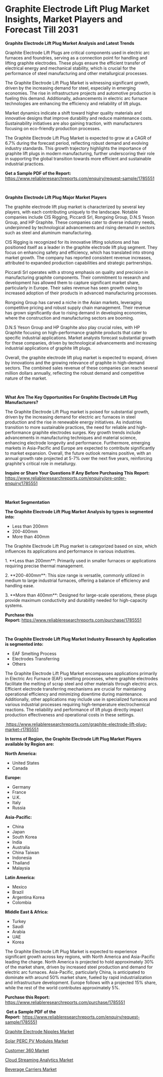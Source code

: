 <p><h1>Graphite Electrode Lift Plug Market Insights, Market Players and Forecast Till 2031</h1></p><p><strong>Graphite Electrode Lift Plug Market Analysis and Latest Trends</strong></p>
<p><p>Graphite Electrode Lift Plugs are critical components used in electric arc furnaces and foundries, serving as a connection point for handling and lifting graphite electrodes. These plugs ensure the efficient transfer of electrical energy and mechanical stability, which is crucial for the performance of steel manufacturing and other metallurgical processes.</p><p>The Graphite Electrode Lift Plug Market is witnessing significant growth, driven by the increasing demand for steel, especially in emerging economies. The rise in infrastructure projects and automotive production is fueling this demand. Additionally, advancements in electric arc furnace technologies are enhancing the efficiency and reliability of lift plugs. </p><p>Market dynamics indicate a shift toward higher quality materials and innovative designs that improve durability and reduce maintenance costs. Sustainability initiatives are also gaining traction, with manufacturers focusing on eco-friendly production processes. </p><p>The Graphite Electrode Lift Plug Market is expected to grow at a CAGR of 6.7% during the forecast period, reflecting robust demand and evolving industry standards. This growth trajectory highlights the importance of graphite lift plugs in modern manufacturing, further underscoring their role in supporting the global transition towards more efficient and sustainable industrial practices.</p></p>
<p><strong>Get a Sample PDF of the Report:&nbsp;</strong> <a href="https://www.reliableresearchreports.com/enquiry/request-sample/1785551?utm_campaign=36&utm_medium=2&utm_source=Github&utm_content=ia&utm_term=18122024&utm_id=graphite-electrode-lift-plug">https://www.reliableresearchreports.com/enquiry/request-sample/1785551</a></p>
<p>&nbsp;</p>
<p><strong>Graphite Electrode Lift Plug Major Market Players</strong></p>
<p><p>The graphite electrode lift plug market is characterized by several key players, with each contributing uniquely to the landscape. Notable companies include CIS Rigging, Piccardi Srl, Rongxing Group, D.N.S Yeson Group, and HP Graphite. These companies cater to diverse industry needs, underpinned by technological advancements and rising demand in sectors such as steel and aluminum manufacturing.</p><p>CIS Rigging is recognized for its innovative lifting solutions and has positioned itself as a leader in the graphite electrode lift plug segment. They focus on enhancing safety and efficiency, which has translated into strong market growth. The company has reported consistent revenue increases, attributed to expanded production capabilities and strategic partnerships.</p><p>Piccardi Srl operates with a strong emphasis on quality and precision in manufacturing graphite components. Their commitment to research and development has allowed them to capture significant market share, particularly in Europe. Their sales revenue has seen growth owing to increased adoption of their products in advanced manufacturing processes.</p><p>Rongxing Group has carved a niche in the Asian markets, leveraging competitive pricing and robust supply chain management. Their revenue has grown significantly due to rising demand in developing economies, where the construction and manufacturing sectors are booming.</p><p>D.N.S Yeson Group and HP Graphite also play crucial roles, with HP Graphite focusing on high-performance graphite products that cater to specific industrial applications. Market analysts forecast substantial growth for these companies, driven by technological advancements and increasing industrial applications of graphite lift plugs.</p><p>Overall, the graphite electrode lift plug market is expected to expand, driven by innovations and the growing relevance of graphite in high-demand sectors. The combined sales revenue of these companies can reach several million dollars annually, reflecting the robust demand and competitive nature of the market.</p></p>
<p>&nbsp;</p>
<p><strong>What Are The Key Opportunities For Graphite Electrode Lift Plug Manufacturers?</strong></p>
<p><p>The Graphite Electrode Lift Plug market is poised for substantial growth, driven by the increasing demand for electric arc furnaces in steel production and the rise in renewable energy initiatives. As industries transition to more sustainable practices, the need for reliable and high-performance graphite electrodes surges. Key growth trends include advancements in manufacturing techniques and material science, enhancing electrode longevity and performance. Furthermore, emerging markets in Asia-Pacific and Europe are expected to contribute significantly to market expansion. Overall, the future outlook remains positive, with an annual growth rate projected at 5-7% over the next five years, reinforcing graphite's critical role in metallurgy.</p></p>
<p><strong>Inquire or Share Your Questions If Any Before Purchasing This Report:</strong> <a href="https://www.reliableresearchreports.com/enquiry/pre-order-enquiry/1785551?utm_campaign=36&utm_medium=2&utm_source=Github&utm_content=ia&utm_term=18122024&utm_id=graphite-electrode-lift-plug">https://www.reliableresearchreports.com/enquiry/pre-order-enquiry/1785551</a></p>
<p>&nbsp;</p>
<p><strong>Market Segmentation</strong></p>
<p><strong>The Graphite Electrode Lift Plug Market Analysis by types is segmented into:</strong></p>
<p><ul><li>Less than 200mm</li><li>200-400mm</li><li>More than 400mm</li></ul></p>
<p><p>The Graphite Electrode Lift Plug market is categorized based on size, which influences its applications and performance in various industries. </p><p>1. **Less than 200mm**: Primarily used in smaller furnaces or applications requiring precise thermal management.</p><p>  </p><p>2. **200-400mm**: This size range is versatile, commonly utilized in medium to large industrial furnaces, offering a balance of efficiency and handling ease.</p><p>3. **More than 400mm**: Designed for large-scale operations, these plugs provide maximum conductivity and durability needed for high-capacity systems.</p></p>
<p><strong>Purchase this Report:&nbsp;</strong><a href="https://www.reliableresearchreports.com/purchase/1785551?utm_campaign=36&utm_medium=2&utm_source=Github&utm_content=ia&utm_term=18122024&utm_id=graphite-electrode-lift-plug">https://www.reliableresearchreports.com/purchase/1785551</a></p>
<p>&nbsp;</p>
<p><strong>The Graphite Electrode Lift Plug Market Industry Research by Application is segmented into:</strong></p>
<p><ul><li>EAF Smelting Process</li><li>Electrodes Transferring</li><li>Others</li></ul></p>
<p><p>The Graphite Electrode Lift Plug Market encompasses applications primarily in Electric Arc Furnace (EAF) smelting processes, where graphite electrodes facilitate the melting of scrap steel and other materials through electric arcs. Efficient electrode transferring mechanisms are crucial for maintaining operational efficiency and minimizing downtime during maintenance. Additionally, other applications may include use in specialized furnaces and various industrial processes requiring high-temperature electrochemical reactions. The reliability and performance of lift plugs directly impact production effectiveness and operational costs in these settings.</p></p>
<p><a href="https://www.reliableresearchreports.com/graphite-electrode-lift-plug-market-r1785551?utm_campaign=36&utm_medium=2&utm_source=Github&utm_content=ia&utm_term=18122024&utm_id=graphite-electrode-lift-plug">&nbsp;https://www.reliableresearchreports.com/graphite-electrode-lift-plug-market-r1785551</a></p>
<p><strong>In terms of Region, the Graphite Electrode Lift Plug Market Players available by Region are:</strong></p>
<p>
    <p> <strong> North America: </strong>
        <ul>
            <li>United States</li>
            <li>Canada</li>
        </ul>
        </p> 
    <p> <strong> Europe: </strong>
        <ul>
            <li>Germany</li>
            <li>France</li>
            <li>U.K.</li>
            <li>Italy</li>
            <li>Russia</li>
        </ul>
        </p> 
    <p> <strong> Asia-Pacific: </strong>
        <ul>
            <li>China</li>
            <li>Japan</li>
            <li>South Korea</li>
            <li>India</li>
            <li>Australia</li>
            <li>China Taiwan</li>
            <li>Indonesia</li>
            <li>Thailand</li>
            <li>Malaysia</li>
        </ul>
        </p> 
    <p> <strong> Latin America: </strong>
        <ul>
            <li>Mexico</li>
            <li>Brazil</li>
            <li>Argentina Korea</li>
            <li>Colombia</li>
        </ul>
        </p> 
    <p> <strong> Middle East & Africa: </strong>
        <ul>
            <li>Turkey</li>
            <li>Saudi</li>
            <li>Arabia</li>
            <li>UAE</li>
            <li>Korea</li>
        </ul>
    </p>
    </p>
<p><p>The Graphite Electrode Lift Plug Market is expected to experience significant growth across key regions, with North America and Asia-Pacific leading the charge. North America is projected to hold approximately 30% of the market share, driven by increased steel production and demand for electric arc furnaces. Asia-Pacific, particularly China, is anticipated to dominate with around 50% market share, fueled by rapid industrialization and infrastructure development. Europe follows with a projected 15% share, while the rest of the world contributes approximately 5%.</p></p>
<p><strong>Purchase this Report: </strong><a href="https://www.reliableresearchreports.com/purchase/1785551?utm_campaign=36&utm_medium=2&utm_source=Github&utm_content=ia&utm_term=18122024&utm_id=graphite-electrode-lift-plug">https://www.reliableresearchreports.com/purchase/1785551</a></p>
<p>&nbsp;<strong>Get a Sample PDF of the Report:&nbsp;&nbsp;</strong><a href="https://www.reliableresearchreports.com/enquiry/request-sample/1785551?utm_campaign=36&utm_medium=2&utm_source=Github&utm_content=ia&utm_term=18122024&utm_id=graphite-electrode-lift-plug">https://www.reliableresearchreports.com/enquiry/request-sample/1785551</a></p>
<p><strong></strong></p>
<p><p><a href="https://github.com/tona7vba/Market-Research-Report-List-1/blob/main/graphite-electrode-nipples-market.md?utm_campaign=36&utm_medium=2&utm_source=Github&utm_content=ia&utm_term=18122024&utm_id=graphite-electrode-lift-plug">Graphite Electrode Nipples Market</a></p><p><a href="https://github.com/dringals/Market-Research-Report-List-6/blob/main/solar-perc-pv-modules-market.md?utm_campaign=36&utm_medium=2&utm_source=Github&utm_content=ia&utm_term=18122024&utm_id=graphite-electrode-lift-plug">Solar PERC PV Modules Market</a></p><p><a href="https://www.linkedin.com/pulse/top-reasons-behind-customer-360-market-growth-10-cagr-from-2024-2031-yol8e?utm_campaign=36&utm_medium=2&utm_source=Github&utm_content=ia&utm_term=18122024&utm_id=graphite-electrode-lift-plug">Customer 360 Market</a></p><p><a href="https://www.linkedin.com/pulse/in-depth-review-cloud-streaming-analytics-market-size-segmentation-yizte?utm_campaign=36&utm_medium=2&utm_source=Github&utm_content=ia&utm_term=18122024&utm_id=graphite-electrode-lift-plug">Cloud Streaming Analytics Market</a></p><p><a href="https://www.linkedin.com/pulse/impressive-size-global-beverage-carriers-market-set-reach-xhzae?utm_campaign=36&utm_medium=2&utm_source=Github&utm_content=ia&utm_term=18122024&utm_id=graphite-electrode-lift-plug">Beverage Carriers Market</a></p></p>
